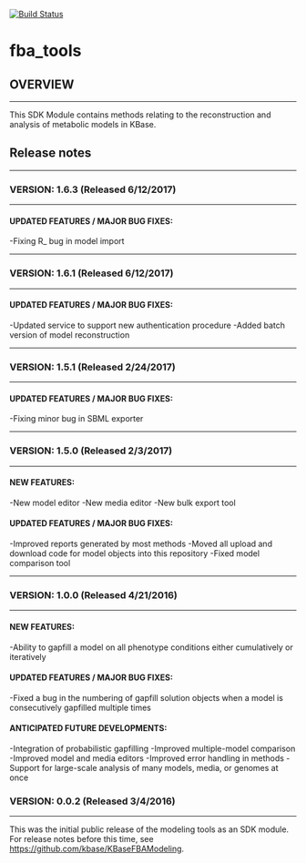 [![Build Status](https://travis-ci.org/chenry/fba_tools.svg?branch=master)](https://travis-ci.org/chenry/fba_tools)

# fba_tools

## OVERVIEW
-----------------------------------------
This SDK Module contains methods relating to the reconstruction and analysis of metabolic models in KBase.

## Release notes
------------------------------------------
### VERSION: 1.6.3 (Released 6/12/2017)
------------------------------------------
#### UPDATED FEATURES / MAJOR BUG FIXES:
-Fixing R_ bug in model import

------------------------------------------
### VERSION: 1.6.1 (Released 6/12/2017)
------------------------------------------
#### UPDATED FEATURES / MAJOR BUG FIXES:
-Updated service to support new authentication procedure
-Added batch version of model reconstruction 

------------------------------------------
### VERSION: 1.5.1 (Released 2/24/2017)
------------------------------------------
#### UPDATED FEATURES / MAJOR BUG FIXES:
-Fixing minor bug in SBML exporter

------------------------------------------
### VERSION: 1.5.0 (Released 2/3/2017)
------------------------------------------
#### NEW FEATURES:
-New model editor
-New media editor
-New bulk export tool

#### UPDATED FEATURES / MAJOR BUG FIXES:
-Improved reports generated by most methods
-Moved all upload and download code for model objects into this repository
-Fixed model comparison tool

------------------------------------------
### VERSION: 1.0.0 (Released 4/21/2016)
------------------------------------------
#### NEW FEATURES:
-Ability to gapfill a model on all phenotype conditions either cumulatively or iteratively

#### UPDATED FEATURES / MAJOR BUG FIXES:
-Fixed a bug in the numbering of gapfill solution objects when a model is consecutively gapfilled multiple times

#### ANTICIPATED FUTURE DEVELOPMENTS:
-Integration of probabilistic gapfilling
-Improved multiple-model comparison
-Improved model and media editors
-Improved error handling in methods
-Support for large-scale analysis of many models, media, or genomes at once

### VERSION: 0.0.2 (Released 3/4/2016)
------------------------------------------
This was the initial public release of the modeling tools as an SDK module. For release notes before this time, see https://github.com/kbase/KBaseFBAModeling.